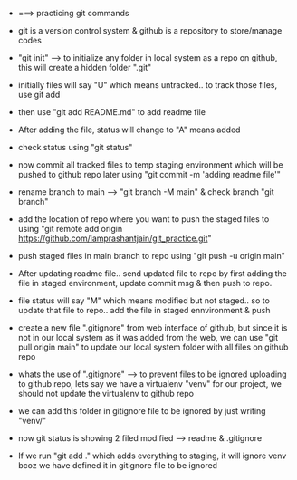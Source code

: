 - ===> practicing git commands

- git is a version control system & github is a repository to store/manage codes
- "git init" --> to initialize any folder in local system as a repo on github, this will create a hidden folder ".git"
- initially files will say "U" which means untracked.. to track those files, use git add
- then use "git add README.md" to add readme file
- After adding the file, status will change to "A" means added
- check status using "git status"
- now commit all tracked files to temp staging environment which will be pushed to github repo later using "git commit -m 'adding readme file'"
- rename branch to main --> "git branch -M main" & check branch "git branch"
- add the location of repo where you want to push the staged files to using "git remote add origin https://github.com/iamprashantjain/git_practice.git"
- push staged files in main branch to repo using "git push -u origin main"
- After updating readme file.. send updated file to repo by first adding the file in staged environment, update commit msg & then push to repo.
- file status will say "M" which means modified but not staged.. so to update that file to repo.. add the file in staged ennvironment & push
- create a new file ".gitignore" from web interface of github, but since it is not in our local system as it was added from the web, we can use "git pull origin main" to update our local system folder with all files on github repo
- whats the use of ".gitignore" --> to prevent files to be ignored uploading to github repo, lets say we have a virtualenv "venv" for our project, we should not update the virtualenv to github repo
- we can add this folder in gitignore file to be ignored by just writing "venv/"
- now git status is showing 2 filed modified --> readme & .gitignore
- If we run "git add ." which adds everything to staging, it will ignore venv bcoz we have defined it in gitignore file to be ignored
 
